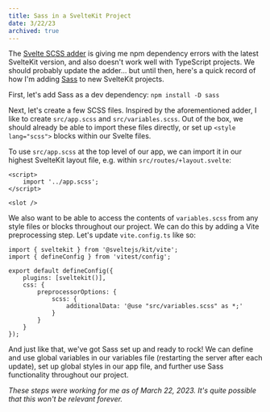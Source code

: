 ```yaml
---
title: Sass in a SvelteKit Project
date: 3/22/23
archived: true
---
```


The [Svelte SCSS adder](https://github.com/svelte-add/scss) is giving me npm dependency errors with the latest SvelteKit version, and also doesn't work well with TypeScript projects. We should probably update the adder... but until then, here's a quick record of how I'm adding [Sass](https://sass-lang.com/) to new SvelteKit projects.

First, let's add Sass as a dev dependency: `npm install -D sass`

Next, let's create a few SCSS files. Inspired by the aforementioned adder, I like to create `src/app.scss` and `src/variables.scss`. Out of the box, we should already be able to import these files directly, or set up `<style lang="scss">` blocks within our Svelte files.

To use `src/app.scss` at the top level of our app, we can import it in our highest SvelteKit layout file, e.g. within `src/routes/+layout.svelte`:

```
<script>
	import '../app.scss';
</script>

<slot />
```

We also want to be able to access the contents of `variables.scss` from any style files or blocks throughout our project. We can do this by adding a Vite preprocessing step. Let's update `vite.config.ts` like so:

```
import { sveltekit } from '@sveltejs/kit/vite';
import { defineConfig } from 'vitest/config';

export default defineConfig({
	plugins: [sveltekit()],
	css: {
		preprocessorOptions: {
			scss: {
				additionalData: '@use "src/variables.scss" as *;'
			}
		}
	}
});
```

<!---
Additionally, to make sure we're set up with Sass for `<style lang="scss">` blocks in our Svelte files, we can can configure `svelte.config.js` with something like this:

```
import preprocess from 'svelte-preprocess';
import adapter from '@sveltejs/adapter-auto';
import { vitePreprocess } from '@sveltejs/kit/vite';

/** @type {import('@sveltejs/kit').Config} */
const config = {
	preprocess: [
		vitePreprocess(),
        preprocess({
            sass: true,
            scss: true,
        })
	],
	kit: {
		adapter: adapter()
	}
};

export default config;
```
-->

And just like that, we've got Sass set up and ready to rock! We can define and use global variables in our variables file (restarting the server after each update), set up global styles in our app file, and further use Sass functionality throughout our project.

_These steps were working for me as of March 22, 2023. It's quite possible that this won't be relevant forever._
